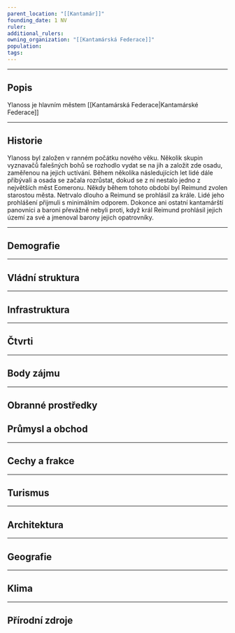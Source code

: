 ```yaml
---
parent_location: "[[Kantamár]]"
founding_date: 1 NV
ruler: 
additional_rulers: 
owning_organization: "[[Kantamárská Federace]]"
population: 
tags:
---
```


---
## Popis
Ylanoss je hlavním městem [[Kantamárská Federace|Kantamárské Federace]]

---
## Historie
Ylanoss byl založen v ranném počátku nového věku. Několik skupin vyznavačů falešných bohů se rozhodlo vydat se na jih a založit zde osadu, zaměřenou na jejich uctívání. Během několika následujících let lidé dále přibývali a osada se začala rozrůstat, dokud se z ní nestalo jedno z největších měst Eomeronu.
Někdy během tohoto období byl Reimund zvolen starostou města. Netrvalo dlouho a Reimund se prohlásil za krále. Lidé jeho prohlášení přijmuli s minimálním odporem. Dokonce ani ostatní kantamárští panovníci a baroni převážně nebyli proti, když král Reimund prohlásil jejich území za své a jmenoval barony jejich opatrovníky.

---
## Demografie


---
## Vládní struktura


---
## Infrastruktura


---
## Čtvrti


---
## Body zájmu


---
## Obranné prostředky



## Průmysl a obchod


---
## Cechy a frakce


---
## Turismus


---
## Architektura


---
## Geografie


---
## Klima


---
## Přírodní zdroje


